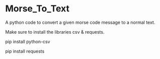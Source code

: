 # Morse_To_Text
A python code to convert a given morse code message to a normal text.

Make sure to install the libraries csv & requests.

pip install python-csv

pip install requests
